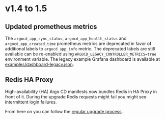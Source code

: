 # v1.4 to 1.5

## Updated prometheus metrics

The `argocd_app_sync_status`, `argocd_app_health_status` and `argocd_app_created_time` prometheus metrics are deprecated
in favor of additional labels to `argocd_app_info` metric. The deprecated labels are still available can be re-enabled
using `ARGOCD_LEGACY_CONTROLLER_METRICS=true` environment variable. The legacy example Grafana dashboard is available at
[examples/dashboard-legacy.json](https://github.com/argoproj/argo-cd/blob/master/examples/dashboard-legacy.json). 

## Redis HA Proxy

High-availability (HA) Argo CD manifests now bundles Redis in HA Proxy in front of it. During the upgrade Redis requests
might fail you might see intermittent login failures.

From here on you can follow the [regular upgrade process](./overview.md).